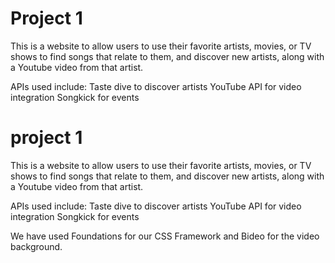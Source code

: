 
# Project 1

This is a website to allow users to use their favorite artists, movies, or TV shows to find songs that relate to them, and discover new artists, along with a Youtube video from that artist.

APIs used include: Taste dive to discover artists YouTube API for video integration Songkick for events

# project 1

This is a website to allow users to use their favorite artists, movies, or TV shows to find songs that relate to them, and discover new artists, along with a Youtube video from that artist.

APIs used include:
Taste dive to discover artists
YouTube API for video integration
Songkick for events


We have used Foundations for our CSS Framework and Bideo for the video background.
